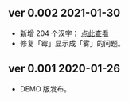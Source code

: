 ## ver 0.002 2021-01-30

- 新增 204 个汉字； [点此查看](https://github.com/lxgw/LxgwMarkerGothic/blob/main/glyphs_txt/Add_glyphs_v0.002_20210130.txt)
- 修复「霉」显示成「雾」的问题。

## ver 0.001 2020-01-26

- DEMO 版发布。
